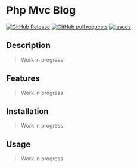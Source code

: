 # Php Mvc Blog
[![GitHub Release](https://img.shields.io/github/release/zjayers/php.mvc.blog.svg?style=flat)](https://github.com/zjayers/php.mvc.blog/releases)
[![GitHub pull requests](https://img.shields.io/github/issues-pr/zjayers/php.mvc.blog.svg?style=flat)](https://github.com/zjayers/php.mvc.blog/pulls)
[![Issues](https://img.shields.io/github/issues-raw/zjayers/php.mvc.blog.svg?maxAge=25000)](https://github.com/zjayers/php.mvc.blog/issues)

## Description

> Work in progress

## Features

> Work in progress

## Installation

> Work in progress

## Usage

> Work in progress
